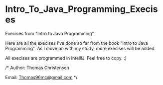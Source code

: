 # Intro_To_Java_Programming_Execises
Execises from "Intro to Java Programming"


Here are all the execises I've done so far from the book "Intro to Java Programming". As I move on with my study, more execises will be added.

All execises are programmed in IntelliJ.
Feel free to copy. :) 

/*
Author: Thomas Christensen

Email: Thomas96mc@gmail.com
 */
